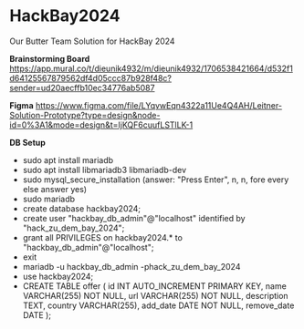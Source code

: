 # HackBay2024
Our Butter Team Solution for HackBay 2024

**Brainstorming Board**
https://app.mural.co/t/dieunik4932/m/dieunik4932/1706538421664/d532f1d64125567879562df4d05ccc87b928f48c?sender=ud20aecffb10ec34776ab5087

**Figma**
https://www.figma.com/file/LYqvwEqn4322a11Ue4Q4AH/Leitner-Solution-Prototype?type=design&node-id=0%3A1&mode=design&t=IjKQF6cuufLSTlLK-1

**DB Setup**

- sudo apt install mariadb
- sudo apt install libmariadb3 libmariadb-dev
- sudo mysql_secure_installation (answer: "Press Enter", n, n, fore every else answer yes)
- sudo mariadb
- create database hackbay2024;
- create user "hackbay_db_admin"@"localhost" identified by "hack_zu_dem_bay_2024";
- grant all PRIVILEGES on hackbay2024.* to "hackbay_db_admin"@"localhost";
- exit
- mariadb -u hackbay_db_admin -phack_zu_dem_bay_2024
- use hackbay2024;
- CREATE TABLE offer (
  id INT AUTO_INCREMENT PRIMARY KEY,
  name VARCHAR(255) NOT NULL,
  url VARCHAR(255) NOT NULL,
  description TEXT,
  country VARCHAR(255),
  add_date DATE NOT NULL,
  remove_date DATE
  );